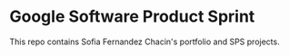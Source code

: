 # Google Software Product Sprint

This repo contains Sofia Fernandez Chacin's portfolio and SPS projects.
